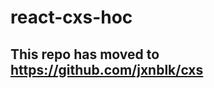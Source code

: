 
# react-cxs-hoc

## This repo has moved to https://github.com/jxnblk/cxs

<!--
React higher order component for applying CSS style objects to components with [cxs](https://github.com/jxnblk/cxs)

```sh
npm i react-cxs-hoc
```

## Higher order component

```jsx
// Example HOC usage
import React from 'react'
import Cxs from 'react-cxs-hoc'

const Box = props => <div {...props} />

export default Cxs(Box)
```

```jsx
// Example Grid component
import React from 'react'
import Box from './Box'

const Grid = ({
width = 1 / 2,
...props
}) => {
  const cx = {
    boxSizing: 'border-box',
    display: 'inline-block',
    verticalAlign: 'top',
    paddingLeft: 32,
    paddingRight: 32,
    width: `${width * 100}%`
  }

  return <Box {...props} className={cx} />
}

export default Grid
```

## Base component

```js
import React from 'react'
import { Base } from 'cxs'

const Button = ({ className = {}, ...props }) => {
  const cx = {
    fontFamily: 'inherit',
    fontSize: 'inherit',
    display: 'inline-block',
    margin: 0,
    padding: 8,
    color: '#fff',
    backgroundColor: '#07c',
    borderRadius: 2,
    WebkitAppearance: 'none',
    MozAppearance: 'none',
    ':hover': {
      backgroundColor: '#06b'
    },
    ...className
  }

  return <Base {...props} tag='button' className={cx} />
}
```

### Related:

- [cxs](https://github.com/jxnblk/cxs)
- [react-cxs](https://github.com/jxnblk/react-cxs)
- [Aphrodite](https://github.com/Khan/aphrodite)
- [JSS](https://github.com/cssinjs/jss)

MIT License
-->
